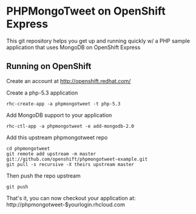 PHPMongoTweet on OpenShift Express
==================================

This git repository helps you get up and running quickly w/ a PHP sample application
that uses MongoDB on OpenShift Express

Running on OpenShift
--------------------

Create an account at http://openshift.redhat.com/

Create a php-5.3 application

    rhc-create-app -a phpmongotweet -t php-5.3

Add MongoDB support to your application

    rhc-ctl-app -a phpmongotweet -e add-mongodb-2.0

Add this upstream phpmongotweet repo

    cd phpmongotweet
    git remote add upstream -m master git://github.com/openshift/phpmongotweet-example.git
    git pull -s recursive -X theirs upstream master


Then push the repo upstream

    git push

That's it, you can now checkout your application at:
    http://phpmongotweet-$yourlogin.rhcloud.com

